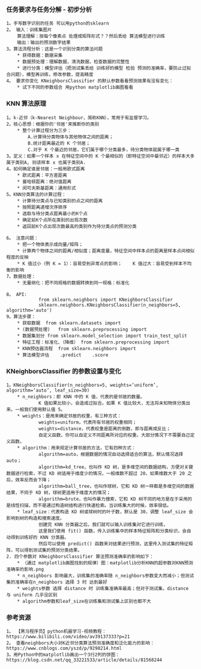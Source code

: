 ### 任务要求与任务分解 - 初步分析
    
    1。手写数字识别的任务 可以用python的sklearn
    2。 输入：训练集图片 
        算法理解：按每个像素点 处理成矩阵形式？？然后丢给 算法模型进行训练
        输出：输出的预测数字结果
    3。算法流程分析：这是一个识别分类的算法问题
        * 获得数据：数据采集
        * 数据预处理：理解数据，清洗数据，检查数据的完整性
        * 进行分类：模型评估（把测试集丢给 训练好的模型 检验 预测的准确率，要防止过拟合问题），模型再训练，修改参数，提高精度
    4。 要求你变化 KNeighborsClassifier 的默认参数看看预测效果有没有变化：
        * 试下不同的参数组合 用python matplotlib画图看看
        
### KNN 算法原理

    1。k-近邻（k-Nearest Neighbour，简称KNN），常用于有监督学习。
    2。核心思想：根据你的'邻居'来推断你的类别
        * 整个计算过程分为三步：
            A.计算待分类物体与其他物体之间的距离；
            B.统计距离最近的 K 个邻居；
            C.对于 K 个最近的邻居，它们属于哪个分类最多，待分类物体就属于哪一类
    3。定义：如果一个样本 x 在特征空间中的 K 个最相似的（即特征空间中最邻近）的样本大多属于类别A, 则该样本 x 也属于类别A.
    4。如何确定谁是邻居：一般用欧式距离
        * 欧式距离：平方差距离
        * 曼哈顿距离：绝对值距离
        * 闵可夫斯基距离：通用形式
    5。KNN分类算法的计算过程：
        * 计算待分类点与已知类别的点之间的距离
        * 按照距离递增次序排序
        * 选取与待分类点距离最小的K个点
        * 确定前K个点所在类别的出现次数
        * 返回前K个点出现次数最高的类别作为待分类点的预测分类
    
    6。 注意问题：
        * 把一个物体表示成向量/矩阵；
        * 计算两个物体之间的距离/相似度；距离度量，特征空间中样本点的距离是样本点间相似程度的反映
        * K 值过小（例 K = 1）：容易受到异常点的影响；    K 值过大：容易受到样本不均衡的影响
    7。数据处理：
        * 无量纲化：把不同规格的数据转换到同一规格：标准化
    
    8。 API:    
                from sklearn.neighbors import KNeighborsClassifier
                sklearn.neighbors.KNeighborsClassifier(n_neighbors=5, algorithm='auto')
    9。算法步骤：
        * 获取数据  from sklearn.datasets import
        * (数据预处理)   from sklearn.preprocessing import
        * 数据集划分 from sklearn.model_selection import train_test_split                 
        * 特征工程：标准化、（降维） from sklearn.preprocessing import
        * KNN预估器流程  from sklearn.neighbors import
        * 算法模型评估    .predict    .score      

### KNeighborsClassifier 的参数设置与变化

    1。KNeighborsClassifier(n_neighbors=5, weights=‘uniform’, algorithm=‘auto’, leaf_size=30)
        * n_neighbors：即 KNN 中的 K 值，代表的是邻居的数量。
                K 值如果比较小，会造成过拟合。如果 K 值比较大，无法将未知物体分类出来。一般我们使用默认值 5。
        * weights：是用来确定邻居的权重，有三种方式：
                weights=uniform，代表所有邻居的权重相同；
                weights=distance，代表权重是距离的倒数，即与距离成反比；
                自定义函数，你可以自定义不同距离所对应的权重。大部分情况下不需要自己定义函数。
        * algorithm：用来规定计算邻居的方法，它有四种方式：
                algorithm=auto，根据数据的情况自动选择适合的算法，默认情况选择 auto；
                algorithm=kd_tree，也叫作 KD 树，是多维空间的数据结构，方便对关键数据进行检索，不过 KD 树适用于维度少的情况，一般维数不超过 20，如果维数大于 20 之后，效率反而会下降；
                algorithm=ball_tree，也叫作球树，它和 KD 树一样都是多维空间的数据结果，不同于 KD 树，球树更适用于维度大的情况；
                algorithm=brute，也叫作暴力搜索，它和 KD 树不同的地方是在于采用的是线性扫描，而不是通过构造树结构进行快速检索。当训练集大的时候，效率很低。
        * leaf_size：代表构造 KD 树或球树时的叶子数，默认是 30，调整 leaf_size 会影响到树的构造和搜索速度。
                创建完 KNN 分类器之后，我们就可以输入训练集对它进行训练，
                这里我们使用 fit() 函数，传入训练集中的样本特征矩阵和分类标识，会自动得到训练好的 KNN 分类器。
                然后可以使用 predict() 函数来对结果进行预测，这里传入测试集的特征矩阵，可以得到测试集的预测分类结果。
    2. 四个参数对 KNeighborsClassifier 算法预测准确率的影响如下：
        * （通过 matplotlib画图找到的规律）图：matplotlib分析KNN的超参数对KNN预测准确率的影响.png
        * n_neighbors 影响最大，训练集的准确率随 n_neighbors参数变大而减小；但测试集的准确率在n_neighbors 选择 3 时 达到最好
        * weights参数 选择 distance 时 训练集准确率最高；但对于测试集，distance 与 uniform 几乎没区别
        * algorithm参数和leaf_size在训练集和测试集上区别也都不大
        
 
### 参考资源
    
    1。 【黑马程序员】python机器学习-视频教程：https://www.bilibili.com/video/av39137333?p=21
    2。 查看neighbors大小对K近邻分类算法预测准确度和泛化能力的影响： https://www.cnblogs.com/yszd/p/9298214.html
    3。用Python中的matplotlib画出一个3行2列的饼图：https://blog.csdn.net/qq_33221533/article/details/81568244
